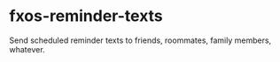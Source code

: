 # fxos-reminder-texts
Send scheduled reminder texts to friends, roommates, family members, whatever.
